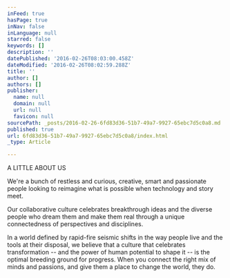 ```yaml
---
inFeed: true
hasPage: true
inNav: false
inLanguage: null
starred: false
keywords: []
description: ''
datePublished: '2016-02-26T08:03:00.458Z'
dateModified: '2016-02-26T08:02:59.288Z'
title: ''
author: []
authors: []
publisher:
  name: null
  domain: null
  url: null
  favicon: null
sourcePath: _posts/2016-02-26-6fd83d36-51b7-49a7-9927-65ebc7d5c0a8.md
published: true
url: 6fd83d36-51b7-49a7-9927-65ebc7d5c0a8/index.html
_type: Article

---
```

A LITTLE ABOUT US

We're
a bunch of restless and curious, creative, smart and passionate people 
looking to reimagine what is possible when technology and story meet.

Our
collaborative culture celebrates breakthrough ideas and the diverse 
people who dream them and make them real through a unique connectedness 
of perspectives and disciplines.

In
a world defined by rapid-fire seismic shifts in the way people live and
the tools at their disposal, we believe that a culture that celebrates 
transformation -- and the power of human potential to shape it -- is the 
optimal breeding ground for progress. When you connect the right mix of 
minds and passions, and give them a place to change the world, they do.